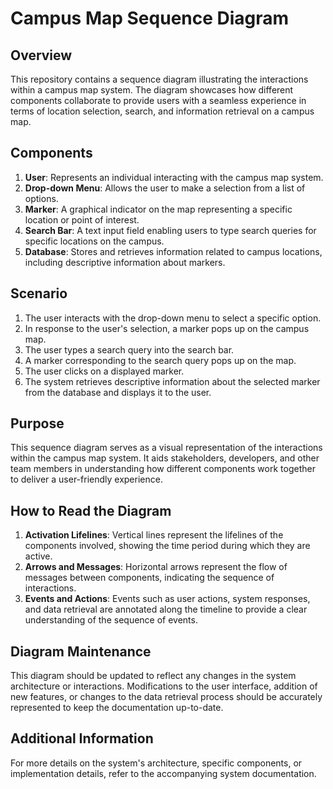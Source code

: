 # Campus Map Sequence Diagram

## Overview

This repository contains a sequence diagram illustrating the interactions within a campus map system. The diagram showcases how different components collaborate to provide users with a seamless experience in terms of location selection, search, and information retrieval on a campus map.

## Components

1. **User**: Represents an individual interacting with the campus map system.
2. **Drop-down Menu**: Allows the user to make a selection from a list of options.
3. **Marker**: A graphical indicator on the map representing a specific location or point of interest.
4. **Search Bar**: A text input field enabling users to type search queries for specific locations on the campus.
5. **Database**: Stores and retrieves information related to campus locations, including descriptive information about markers.

## Scenario

1. The user interacts with the drop-down menu to select a specific option.
2. In response to the user's selection, a marker pops up on the campus map.
3. The user types a search query into the search bar.
4. A marker corresponding to the search query pops up on the map.
5. The user clicks on a displayed marker.
6. The system retrieves descriptive information about the selected marker from the database and displays it to the user.

## Purpose

This sequence diagram serves as a visual representation of the interactions within the campus map system. It aids stakeholders, developers, and other team members in understanding how different components work together to deliver a user-friendly experience.

## How to Read the Diagram

1. **Activation Lifelines**: Vertical lines represent the lifelines of the components involved, showing the time period during which they are active.
2. **Arrows and Messages**: Horizontal arrows represent the flow of messages between components, indicating the sequence of interactions.
3. **Events and Actions**: Events such as user actions, system responses, and data retrieval are annotated along the timeline to provide a clear understanding of the sequence of events.

## Diagram Maintenance

This diagram should be updated to reflect any changes in the system architecture or interactions. Modifications to the user interface, addition of new features, or changes to the data retrieval process should be accurately represented to keep the documentation up-to-date.

## Additional Information

For more details on the system's architecture, specific components, or implementation details, refer to the accompanying system documentation.

